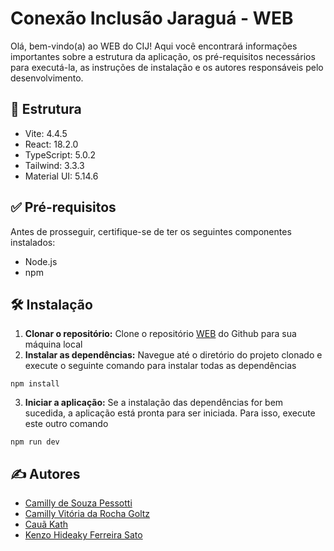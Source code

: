 # Conexão Inclusão Jaraguá - WEB

Olá, bem-vindo(a) ao WEB do CIJ! Aqui você encontrará informações importantes sobre a estrutura da aplicação, os pré-requisitos necessários para executá-la, as instruções de instalação e os autores responsáveis pelo desenvolvimento.

## 🧱 Estrutura

- Vite: 4.4.5
- React: 18.2.0
- TypeScript: 5.0.2
- Tailwind: 3.3.3
- Material UI: 5.14.6

## ✅ Pré-requisitos

Antes de prosseguir, certifique-se de ter os seguintes componentes instalados:

- Node.js
- npm

## 🛠 Instalação

1. **Clonar o repositório:** Clone o repositório [WEB](https://github.com/conexao-inclusao-jaragua/web.git) do Github para sua máquina local
2. **Instalar as dependências:** Navegue até o diretório do projeto clonado e execute o seguinte comando para instalar todas as dependências
```
npm install 
```
3. **Iniciar a aplicação:** Se a instalação das dependências for bem sucedida, a aplicação está pronta para ser iniciada. Para isso, execute este outro comando
```
npm run dev
``` 

## ✍ Autores

- [Camilly de Souza Pessotti](https://github.com/pessotticamilly)
- [Camilly Vitória da Rocha Goltz](https://github.com/VitoriaCamilly)
- [Cauã Kath](https://github.com/CauaKath)
- [Kenzo Hideaky Ferreira Sato](https://github.com/Kenzohfs)
